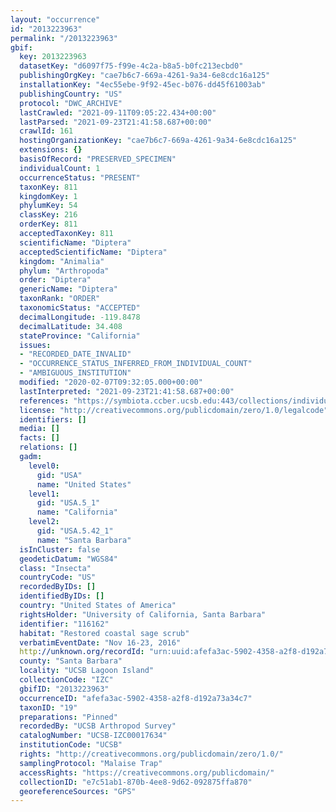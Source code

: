 ```yaml
---
layout: "occurrence"
id: "2013223963"
permalink: "/2013223963"
gbif:
  key: 2013223963
  datasetKey: "d6097f75-f99e-4c2a-b8a5-b0fc213ecbd0"
  publishingOrgKey: "cae7b6c7-669a-4261-9a34-6e8cdc16a125"
  installationKey: "4ec55ebe-9f92-45ec-b076-dd45f61003ab"
  publishingCountry: "US"
  protocol: "DWC_ARCHIVE"
  lastCrawled: "2021-09-11T09:05:22.434+00:00"
  lastParsed: "2021-09-23T21:41:58.687+00:00"
  crawlId: 161
  hostingOrganizationKey: "cae7b6c7-669a-4261-9a34-6e8cdc16a125"
  extensions: {}
  basisOfRecord: "PRESERVED_SPECIMEN"
  individualCount: 1
  occurrenceStatus: "PRESENT"
  taxonKey: 811
  kingdomKey: 1
  phylumKey: 54
  classKey: 216
  orderKey: 811
  acceptedTaxonKey: 811
  scientificName: "Diptera"
  acceptedScientificName: "Diptera"
  kingdom: "Animalia"
  phylum: "Arthropoda"
  order: "Diptera"
  genericName: "Diptera"
  taxonRank: "ORDER"
  taxonomicStatus: "ACCEPTED"
  decimalLongitude: -119.8478
  decimalLatitude: 34.408
  stateProvince: "California"
  issues:
  - "RECORDED_DATE_INVALID"
  - "OCCURRENCE_STATUS_INFERRED_FROM_INDIVIDUAL_COUNT"
  - "AMBIGUOUS_INSTITUTION"
  modified: "2020-02-07T09:32:05.000+00:00"
  lastInterpreted: "2021-09-23T21:41:58.687+00:00"
  references: "https://symbiota.ccber.ucsb.edu:443/collections/individual/index.php?occid=116162"
  license: "http://creativecommons.org/publicdomain/zero/1.0/legalcode"
  identifiers: []
  media: []
  facts: []
  relations: []
  gadm:
    level0:
      gid: "USA"
      name: "United States"
    level1:
      gid: "USA.5_1"
      name: "California"
    level2:
      gid: "USA.5.42_1"
      name: "Santa Barbara"
  isInCluster: false
  geodeticDatum: "WGS84"
  class: "Insecta"
  countryCode: "US"
  recordedByIDs: []
  identifiedByIDs: []
  country: "United States of America"
  rightsHolder: "University of California, Santa Barbara"
  identifier: "116162"
  habitat: "Restored coastal sage scrub"
  verbatimEventDate: "Nov 16-23, 2016"
  http://unknown.org/recordId: "urn:uuid:afefa3ac-5902-4358-a2f8-d192a73a34c7"
  county: "Santa Barbara"
  locality: "UCSB Lagoon Island"
  collectionCode: "IZC"
  gbifID: "2013223963"
  occurrenceID: "afefa3ac-5902-4358-a2f8-d192a73a34c7"
  taxonID: "19"
  preparations: "Pinned"
  recordedBy: "UCSB Arthropod Survey"
  catalogNumber: "UCSB-IZC00017634"
  institutionCode: "UCSB"
  rights: "http://creativecommons.org/publicdomain/zero/1.0/"
  samplingProtocol: "Malaise Trap"
  accessRights: "https://creativecommons.org/publicdomain/"
  collectionID: "e7c51ab1-870b-4ee8-9d62-092875ffa870"
  georeferenceSources: "GPS"
---
```

